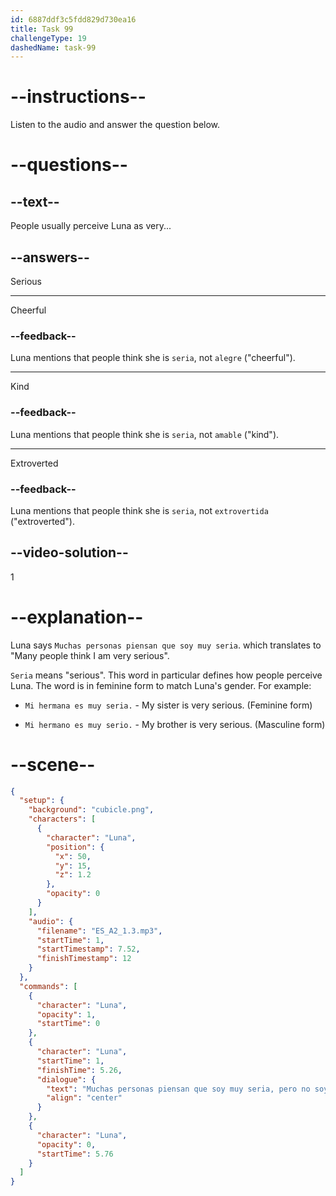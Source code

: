 ```yaml
---
id: 6887ddf3c5fdd829d730ea16
title: Task 99
challengeType: 19
dashedName: task-99
---
```


<!-- Luna: Muchas personas piensan que soy muy seria, pero no soy así. -->

# --instructions--

Listen to the audio and answer the question below.

# --questions--

## --text--

People usually perceive Luna as very...

## --answers--

Serious

---

Cheerful

### --feedback--

Luna mentions that people think she is `seria`, not `alegre` ("cheerful").

---

Kind

### --feedback--

Luna mentions that people think she is `seria`, not `amable` ("kind").

---

Extroverted

### --feedback--

Luna mentions that people think she is `seria`, not `extrovertida` ("extroverted").

## --video-solution--

1

# --explanation--

Luna says `Muchas personas piensan que soy muy seria`. which translates to "Many people think I am very serious".

`Seria` means "serious". This word in particular defines how people perceive Luna. The word is in feminine form to match Luna's gender. For example:

- `Mi hermana es muy seria.` - My sister is very serious. (Feminine form)

- `Mi hermano es muy serio.` - My brother is very serious. (Masculine form)

# --scene--

```json
{
  "setup": {
    "background": "cubicle.png",
    "characters": [
      {
        "character": "Luna",
        "position": {
          "x": 50,
          "y": 15,
          "z": 1.2
        },
        "opacity": 0
      }
    ],
    "audio": {
      "filename": "ES_A2_1.3.mp3",
      "startTime": 1,
      "startTimestamp": 7.52,
      "finishTimestamp": 12
    }
  },
  "commands": [
    {
      "character": "Luna",
      "opacity": 1,
      "startTime": 0
    },
    {
      "character": "Luna",
      "startTime": 1,
      "finishTime": 5.26,
      "dialogue": {
        "text": "Muchas personas piensan que soy muy seria, pero no soy así.",
        "align": "center"
      }
    },
    {
      "character": "Luna",
      "opacity": 0,
      "startTime": 5.76
    }
  ]
}
```
